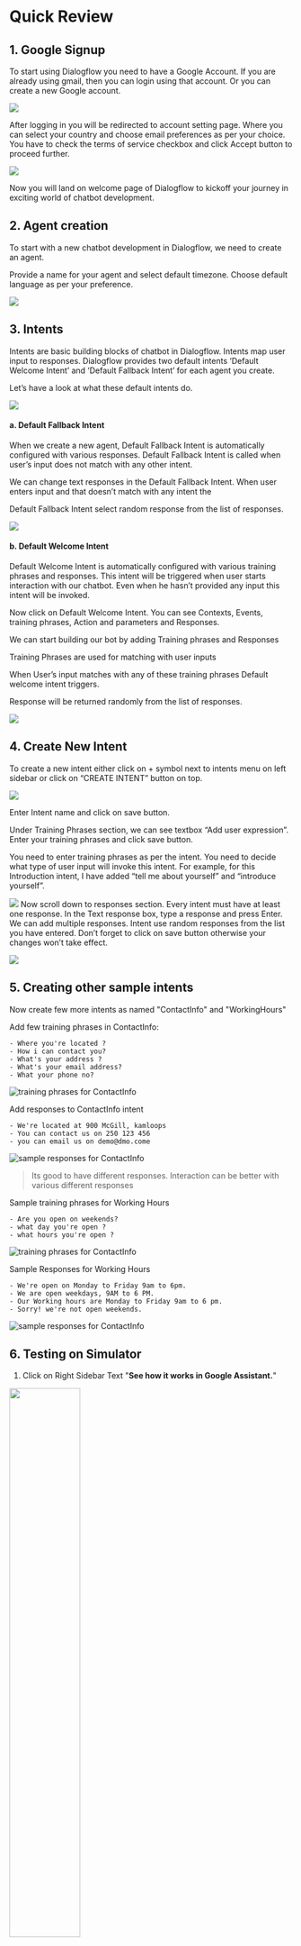 # Quick Review 

## 1. Google Signup

To start using Dialogflow you need to have a Google Account. If you are already using gmail, then you can login using that account. Or you can create a new Google account.

![](./_media/SignInscreenGoogle.png)

After logging in you will be redirected to account setting page. Where you can select your country and choose email preferences as per your choice. You have to check the terms of service checkbox and click Accept button to proceed further.

![](./_media/ReviewAccountSignIn.png)

Now you will land on welcome page of Dialogflow to kickoff your journey in exciting world of chatbot development.

## 2. Agent creation

To start with a new chatbot development in Dialogflow, we need to create an agent.

Provide a name for your agent and select default timezone. Choose default language as per your preference.

![](./_media/AgentCreation.png)

## 3. Intents
Intents are basic building blocks of chatbot in Dialogflow. Intents map user input to responses. Dialogflow provides two default intents ‘Default Welcome Intent’ and ‘Default Fallback Intent’ for each agent you create.

Let’s have a look at what these default intents do.

![](./_media/IntentsScreen.png)

#### a. Default Fallback Intent
When we create a new agent, Default Fallback Intent is automatically configured with various responses. Default Fallback Intent is called when user’s input does not match with any other intent.

We can change text responses in the Default Fallback Intent. When user enters input and that doesn’t match with any intent the

Default Fallback Intent select random response from the list of responses.

![](./_media/DefaultWelcomeResponse.png)

#### b. Default Welcome Intent
Default Welcome Intent is automatically configured with various training phrases and responses. This intent will be triggered when user starts interaction with our chatbot. Even when he hasn’t provided any input this intent will be invoked.

Now click on Default Welcome Intent. You can see Contexts, Events, training phrases, Action and parameters and Responses.

We can start building our bot by adding Training phrases and Responses

Training Phrases are used for matching with user inputs

When User’s input matches with any of these training phrases Default welcome intent triggers.

Response will be returned randomly from the list of responses.

![](./_media/DefaultWelcomeIntent.png)

## 4. Create New Intent
To create a new intent either click on + symbol next to intents menu on left sidebar or click on “CREATE INTENT” button on top.

![](./_media/CreateNewIntent.png)

Enter Intent name and click on save button.

Under Training Phrases section, we can see textbox “Add user expression”. Enter your training phrases and click save button.

You need to enter training phrases as per the intent. You need to decide what type of user input will invoke this intent. For example, for this Introduction intent, I have added “tell me about yourself” and “introduce yourself”.

![](./_media/TrainingPhrases.png)
Now scroll down to responses section. Every intent must have at least one response. In the Text response box, type a response and press Enter. We can add multiple responses. Intent use random responses from the list you have entered. Don’t forget to click on save button otherwise your changes won’t take effect.

![](./_media/IntroResponse.png)

## 5. Creating other sample intents

Now create few more intents as named "ContactInfo" and "WorkingHours"

Add few training phrases in ContactInfo:

```
- Where you're located ?
- How i can contact you?
- What's your address ?
- What's your email address?
- What your phone no?
```
![training phrases for ContactInfo](./_media/ContactInfoTraining.png)

Add responses to ContactInfo intent

```
- We're located at 900 McGill, kamloops
- You can contact us on 250 123 456
- you can email us on demo@dmo.come
```
![sample responses for ContactInfo](./_media/ContactInfoResponse.png)

> Its good to have different responses. Interaction can be better with various different responses

Sample training phrases for Working Hours
```
- Are you open on weekends?
- what day you're open ?
- what hours you're open ?
```
![training phrases for ContactInfo](./_media/HoursTraining.png)

Sample Responses for Working Hours

```
- We're open on Monday to Friday 9am to 6pm.
- We are open weekdays, 9AM to 6 PM.
- Our Working hours are Monday to Friday 9am to 6 pm.
- Sorry! we're not open weekends.
```
![sample responses for ContactInfo](./_media/HoursResponses.png)

## 6. Testing on Simulator

1. Click on Right Sidebar Text "**See how it works in Google Assistant.**"

<img src="./_media/LinktoSimulator.png" height="50%" width="50%" />

2. You'll be redirected to this screen

<img src="./_media/SimulatorHome.png" height="70%" width="90%" />

3. Test your Training phrases that you entered in intents.

<img src="./_media/SimulatorScreen.png" />

## 7. Connecting it to Mobile number or other integrations  

1. Click on left sidebar on Dialogflow console "Integrations"

![Integrations](./_media/IntegrationScreen.png)
2. Click on Dialogflow Phone Gateway
    - enter area code of us you like or skip that step
    - Select mobile no that you want

    ![Dialogflow Phone Gateway](./_media/MobileConnection.png)

    - click on create to integrate your bot with selected no

    - It's integrated with selected mobile no.
